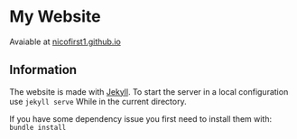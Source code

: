 # My Website
Avaiable at [nicofirst1.github.io](https://nicofirst1.github.io/)


## Information
The website is made with [Jekyll](https://jekyllrb.com/). To start the server in a local configuration use 
`jekyll serve`
While in the current directory.

If you have some dependency issue you first need to install them with:
`bundle install `